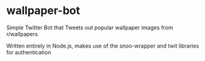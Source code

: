 # wallpaper-bot
Simple Twitter Bot that Tweets out popular wallpaper images from r/wallpapers

Written entirely in Node.js, makes use of the snoo-wrapper and twit libraries for authentication
